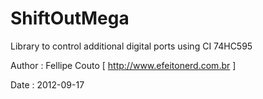 # ShiftOutMega
Library to control additional digital ports using CI 74HC595

Author   : Fellipe Couto [ http://www.efeitonerd.com.br ]

Date     : 2012-09-17
